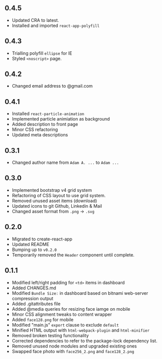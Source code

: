 ## 0.4.5

-   Updated CRA to latest.
-   Installed and imported `react-app-polyfill`

## 0.4.3

-   Trialling polyfill `ellipse` for IE
-   Styled `<noscript>` page.

## 0.4.2

-   Changed email address to @gmail.com

## 0.4.1

-   Installed `react-particle-animation`
-   Implemented particle animiation as background
-   Added description to front page
-   Minor CSS refactoring
-   Updated meta descriptions

## 0.3.1

-   Changed author name from `Adam A. ...` to `Adam ...`

## 0.3.0

-   Implemented bootstrap v4 grid system
-   Refactoring of CSS layout to use grid system.
-   Removed unused asset items (download)
-   Updated icons to git Github, Linkedin & Mail
-   Changed asset format from `.png` -> `.svg`

## 0.2.0

-   Migrated to create-react-app
-   Updated README
-   Bumping up to `v0.2.0`
-   Temporarily removed the `Header` component until complete.

## 0.1.1

-   Modified left/right padding for `<td>` items in dashboard
-   Added CHANGES.md
-   Modified `Bundle Size:` in dashboard based on bitnami web-server compression output
-   Added .gitattributes file
-   Added @media queries for resizing face iamge on mobile
-   Minor CSS alignment tweaks to content wrapper
-   Added `face128.png` for mobile
-   Modified "main.js" `export` clause to exclude `default`
-   Minified HTML output with `html-webpack-plugin` and `html-minifier`
-   Removed broken testing functionality
-   Corrected dependencies to refer to the package-lock dependency list.
-   Removed unused node modules and upgraded existing ones
-   Swapped face photo with `face256_2.png` and `face128_2.png`
